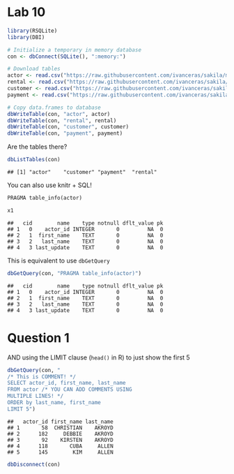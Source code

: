 Lab 10
================

``` r
library(RSQLite)
library(DBI)

# Initialize a temporary in memory database
con <- dbConnect(SQLite(), ":memory:")

# Download tables
actor <- read.csv("https://raw.githubusercontent.com/ivanceras/sakila/master/csv-sakila-db/actor.csv")
rental <- read.csv("https://raw.githubusercontent.com/ivanceras/sakila/master/csv-sakila-db/rental.csv")
customer <- read.csv("https://raw.githubusercontent.com/ivanceras/sakila/master/csv-sakila-db/customer.csv")
payment <- read.csv("https://raw.githubusercontent.com/ivanceras/sakila/master/csv-sakila-db/payment_p2007_01.csv")

# Copy data.frames to database
dbWriteTable(con, "actor", actor)
dbWriteTable(con, "rental", rental)
dbWriteTable(con, "customer", customer)
dbWriteTable(con, "payment", payment)
```

Are the tables there?

``` r
dbListTables(con)
```

    ## [1] "actor"    "customer" "payment"  "rental"

You can also use knitr + SQL!

``` sql
PRAGMA table_info(actor)
```

``` r
x1
```

    ##   cid        name    type notnull dflt_value pk
    ## 1   0    actor_id INTEGER       0         NA  0
    ## 2   1  first_name    TEXT       0         NA  0
    ## 3   2   last_name    TEXT       0         NA  0
    ## 4   3 last_update    TEXT       0         NA  0

This is equivalent to use `dbGetQuery`

``` r
dbGetQuery(con, "PRAGMA table_info(actor)")
```

    ##   cid        name    type notnull dflt_value pk
    ## 1   0    actor_id INTEGER       0         NA  0
    ## 2   1  first_name    TEXT       0         NA  0
    ## 3   2   last_name    TEXT       0         NA  0
    ## 4   3 last_update    TEXT       0         NA  0

# Question 1

AND using the LIMIT clause (`head()` in R) to just show the first 5

``` r
dbGetQuery(con, "
/* This is COMMENT! */
SELECT actor_id, first_name, last_name
FROM actor /* YOU CAN ADD COMMENTS USING
MULTIPLE LINES! */
ORDER by last_name, first_name 
LIMIT 5")
```

    ##   actor_id first_name last_name
    ## 1       58  CHRISTIAN    AKROYD
    ## 2      182     DEBBIE    AKROYD
    ## 3       92    KIRSTEN    AKROYD
    ## 4      118       CUBA     ALLEN
    ## 5      145        KIM     ALLEN

``` r
dbDisconnect(con)
```
